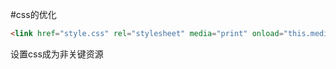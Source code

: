 #css的优化

```html
<link href="style.css" rel="stylesheet" media="print" onload="this.media='all'">
```
设置css成为非关键资源
